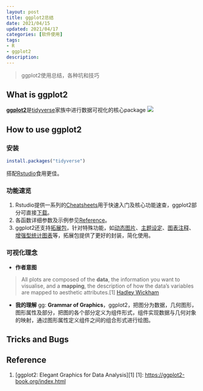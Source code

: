 ```yaml
---
layout: post
title: ggplot2总结
date: 2021/04/15
updated: 2021/04/17
categories: [软件使用]
tags:
- R
- ggplot2
description:
---
```


> ggplot2使用总结，各种坑和技巧
<!-- more -->
## What is ggplot2

[**ggplot2**](https://ggplot2.tidyverse.org/index.html)是[tidyverse](https://www.tidyverse.org/)家族中进行数据可视化的核心package
![](https://mattblog.oss-cn-beijing.aliyuncs.com/img/ggplot2/tidyverse.jpg/pic)

## How to use ggplot2
### 安装
```r
install.packages("tidyverse")
```
搭配[Rstudio](https://www.rstudio.com/products/rstudio/)食用更佳。

### 功能速览
1. Rstudio提供一系列的[Cheatsheets](https://www.rstudio.com/resources/cheatsheets/)用于快速入门及核心功能速查，ggplot2部分可直接[下载](https://github.com/rstudio/cheatsheets/raw/master/data-visualization-2.1.pdf)。
2. 各函数详细参数及示例参见[Reference](https://ggplot2.tidyverse.org/reference/index.html)。
3. ggplot2还支持[拓展包](https://exts.ggplot2.tidyverse.org/gallery/)，针对特殊功能，如[动态图片](https://gganimate.com/)、[主题设定](https://github.com/jrnold/ggthemes)、[图表注释](https://github.com/aphalo/ggpmisc/)、[增强型统计图表]([ggstatsplot](https://github.com/IndrajeetPatil/ggstatsplot))等，拓展包提供了更好的封装，简化使用。

### 可视化理念
- **作者意图**
> All plots are composed of the **data**, the information you want to visualise, and a **mapping**, the description of how the data’s variables are mapped to aesthetic attributes.[1]
> [Hadley Wickham](http://hadley.nz/)
- **我的理解**
gg:  **Grammar of Graphics**，ggplot2，把图分为数据，几何图形，图形属性及部分，把图的各个部分定义为组件形式，组件实现数据与几何对象的映射，通过图形属性定义组件之间的组合形式进行绘图。
## Tricks and Bugs


## Reference
1. [ggplot2: Elegant Graphics for Data Analysis][1]
[1]: https://ggplot2-book.org/index.html


























